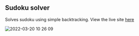 ## Sudoku solver

Solves sudoku using simple backtracking. View the live site [here](https://sudokusolver.xyz)

![2022-03-20 10 26 09](https://user-images.githubusercontent.com/5014187/159167205-3e134c2a-5ec9-405d-a97f-d5df6f5c6768.gif)
